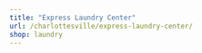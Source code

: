```yaml
---
title: "Express Laundry Center"
url: /charlottesville/express-laundry-center/
shop: laundry
---
```

